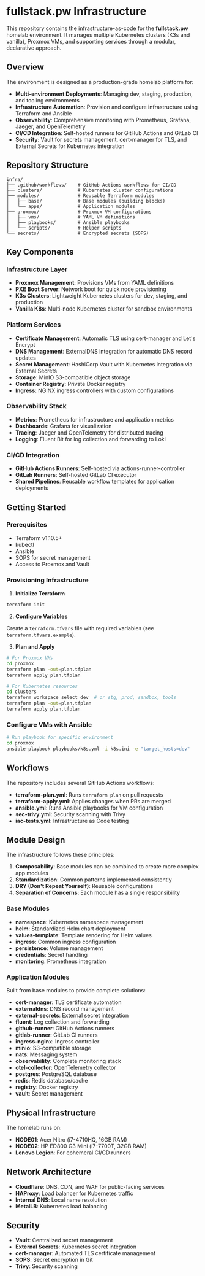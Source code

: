 # fullstack.pw Infrastructure

This repository contains the infrastructure-as-code for the **fullstack.pw** homelab environment. It manages multiple Kubernetes clusters (K3s and vanilla), Proxmox VMs, and supporting services through a modular, declarative approach.

## Overview

The environment is designed as a production-grade homelab platform for:

- **Multi-environment Deployments**: Managing dev, staging, production, and tooling environments
- **Infrastructure Automation**: Provision and configure infrastructure using Terraform and Ansible
- **Observability**: Comprehensive monitoring with Prometheus, Grafana, Jaeger, and OpenTelemetry
- **CI/CD Integration**: Self-hosted runners for GitHub Actions and GitLab CI
- **Security**: Vault for secrets management, cert-manager for TLS, and External Secrets for Kubernetes integration

## Repository Structure

```
infra/
├── .github/workflows/    # GitHub Actions workflows for CI/CD
├── clusters/             # Kubernetes cluster configurations
├── modules/              # Reusable Terraform modules
│   ├── base/             # Base modules (building blocks)
│   └── apps/             # Application modules
├── proxmox/              # Proxmox VM configurations
│   ├── vms/              # YAML VM definitions
│   ├── playbooks/        # Ansible playbooks
│   └── scripts/          # Helper scripts
└── secrets/              # Encrypted secrets (SOPS)
```

## Key Components

### Infrastructure Layer

- **Proxmox Management**: Provisions VMs from YAML definitions
- **PXE Boot Server**: Network boot for quick node provisioning
- **K3s Clusters**: Lightweight Kubernetes clusters for dev, staging, and production
- **Vanilla K8s**: Multi-node Kubernetes cluster for sandbox environments

### Platform Services

- **Certificate Management**: Automatic TLS using cert-manager and Let's Encrypt
- **DNS Management**: ExternalDNS integration for automatic DNS record updates
- **Secret Management**: HashiCorp Vault with Kubernetes integration via External Secrets
- **Storage**: MinIO S3-compatible object storage
- **Container Registry**: Private Docker registry
- **Ingress**: NGINX ingress controllers with custom configurations

### Observability Stack

- **Metrics**: Prometheus for infrastructure and application metrics
- **Dashboards**: Grafana for visualization
- **Tracing**: Jaeger and OpenTelemetry for distributed tracing
- **Logging**: Fluent Bit for log collection and forwarding to Loki

### CI/CD Integration

- **GitHub Actions Runners**: Self-hosted via actions-runner-controller
- **GitLab Runners**: Self-hosted GitLab CI executor
- **Shared Pipelines**: Reusable workflow templates for application deployments

## Getting Started

### Prerequisites

- Terraform v1.10.5+
- kubectl
- Ansible
- SOPS for secret management
- Access to Proxmox and Vault

### Provisioning Infrastructure

1. **Initialize Terraform**

```bash
terraform init
```

2. **Configure Variables**

Create a `terraform.tfvars` file with required variables (see `terraform.tfvars.example`).

3. **Plan and Apply**

```bash
# For Proxmox VMs
cd proxmox
terraform plan -out=plan.tfplan
terraform apply plan.tfplan

# For Kubernetes resources
cd clusters
terraform workspace select dev  # or stg, prod, sandbox, tools
terraform plan -out=plan.tfplan
terraform apply plan.tfplan
```

### Configure VMs with Ansible

```bash
# Run playbook for specific environment
cd proxmox
ansible-playbook playbooks/k8s.yml -i k8s.ini -e "target_hosts=dev"
```

## Workflows

The repository includes several GitHub Actions workflows:

- **terraform-plan.yml**: Runs `terraform plan` on pull requests
- **terraform-apply.yml**: Applies changes when PRs are merged
- **ansible.yml**: Runs Ansible playbooks for VM configuration
- **sec-trivy.yml**: Security scanning with Trivy
- **iac-tests.yml**: Infrastructure as Code testing

## Module Design

The infrastructure follows these principles:

1. **Composability**: Base modules can be combined to create more complex app modules
2. **Standardization**: Common patterns implemented consistently
3. **DRY (Don't Repeat Yourself)**: Reusable configurations
4. **Separation of Concerns**: Each module has a single responsibility

### Base Modules

- **namespace**: Kubernetes namespace management
- **helm**: Standardized Helm chart deployment
- **values-template**: Template rendering for Helm values
- **ingress**: Common ingress configuration
- **persistence**: Volume management
- **credentials**: Secret handling
- **monitoring**: Prometheus integration

### Application Modules

Built from base modules to provide complete solutions:

- **cert-manager**: TLS certificate automation
- **externaldns**: DNS record management
- **external-secrets**: External secret integration
- **fluent**: Log collection and forwarding
- **github-runner**: GitHub Actions runners
- **gitlab-runner**: GitLab CI runners
- **ingress-nginx**: Ingress controller
- **minio**: S3-compatible storage
- **nats**: Messaging system
- **observability**: Complete monitoring stack
- **otel-collector**: OpenTelemetry collector
- **postgres**: PostgreSQL database
- **redis**: Redis database/cache
- **registry**: Docker registry
- **vault**: Secret management

## Physical Infrastructure

The homelab runs on:

- **NODE01**: Acer Nitro (i7-4710HQ, 16GB RAM)
- **NODE02**: HP ED800 G3 Mini (i7-7700T, 32GB RAM)
- **Lenovo Legion**: For ephemeral CI/CD runners

## Network Architecture

- **Cloudflare**: DNS, CDN, and WAF for public-facing services
- **HAProxy**: Load balancer for Kubernetes traffic
- **Internal DNS**: Local name resolution
- **MetalLB**: Kubernetes load balancing

## Security

- **Vault**: Centralized secret management
- **External Secrets**: Kubernetes secret integration
- **cert-manager**: Automated TLS certificate management
- **SOPS**: Secret encryption in Git
- **Trivy**: Security scanning
